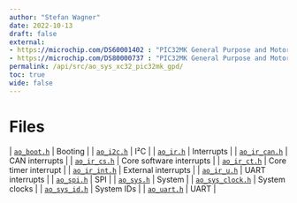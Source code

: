 ```yaml
---
author: "Stefan Wagner"
date: 2022-10-13
draft: false
external:
- https://microchip.com/DS60001402 : "PIC32MK General Purpose and Motor Control (GP/MC) Family Data sheet"
- https://microchip.com/DS80000737 : "PIC32MK General Purpose and Motor Control (GP/MC) Family Errata"
permalink: /api/src/ao_sys_xc32_pic32mk_gpd/
toc: true
wide: false
---
```


# Files

| [`ao_boot.h`](ao_boot.h.md) | Booting |
| [`ao_i2c.h`](ao_i2c.h.md) | I²C |
| [`ao_ir.h`](ao_ir.h.md) | Interrupts |
| [`ao_ir_can.h`](ao_ir_can.h.md) | CAN interrupts |
| [`ao_ir_cs.h`](ao_ir_cs.h.md) | Core software interrupts |
| [`ao_ir_ct.h`](ao_ir_ct.h.md) |  Core timer interrupt |
| [`ao_ir_int.h`](ao_ir_int.h.md) |  External interrupts |
| [`ao_ir_u.h`](ao_ir_u.h.md) | UART interrupts |
| [`ao_spi.h`](ao_spi.h.md) | SPI |
| [`ao_sys.h`](ao_sys.h.md) | System |
| [`ao_sys_clock.h`](ao_sys_clock.h.md) | System clocks |
| [`ao_sys_id.h`](ao_sys_id.h.md) | System IDs |
| [`ao_uart.h`](ao_uart.h.md) | UART |
